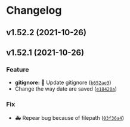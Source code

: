# Changelog

<!--next-version-placeholder-->

## v1.52.2 (2021-10-26)


## v1.52.1 (2021-10-26)
### Feature
* **gitignore:** :see_no_evil: Update gitignore ([`b652ae3`](https://github.com/Mara-Li/YAFPA-python/commit/b652ae3796ce3ea2fcdee6ce28341ca95a93d5b0))
* Change the way date are saved ([`e18420a`](https://github.com/Mara-Li/YAFPA-python/commit/e18420aac415f54ec5987d2a83824609caabe92b))

### Fix
* :ambulance: Repear bug because of filepath ([`03f36a4`](https://github.com/Mara-Li/YAFPA-python/commit/03f36a47ef11914a280d0f1b3feda44ca4927be0))




